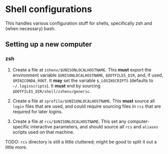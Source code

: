 # Shell configurations

This handles various configuration stuff for shells, specifically zsh and (when
necessary) bash.


## Setting up a new computer

### zsh

1. Create a file at `zshenv/$UNISONLOCALHOSTNAME`. This **must** export the
   environment variable `$UNISONLOCALHOSTNAME`, `$DOTFILES_DIR`, and, if used,
   `$MINICONDA_ROOT`. It **may** set the variable `$_LOGINSCRIPTS` (defaults
   to `~/.loginscripts`). It **must** end by sourcing
   `$DOTFILES_DIR/shell/zshenv/generic`.

2. Create a file at `zprofile/$UNISONLOCALHOSTNAME`. This **must** source all
   `login` files that are used, and could require sourcing files in `rcs` that
   are required for later logins.

3. Create a file at `rcs/$UNISONLOCALHOSTNAME`. This set any computer-specific
   interactive parameters, and should source all `rcs` and `aliases` scripts
   used on that machine.

TODO: `rcs` directory is still a little cluttered; might be good to split it
out a little more.
